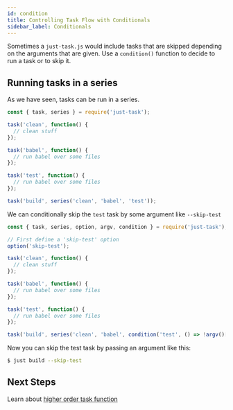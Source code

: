 ```yaml
---
id: condition
title: Controlling Task Flow with Conditionals
sidebar_label: Conditionals
---
```


Sometimes a `just-task.js` would include tasks that are skipped depending on the arguments that are given. Use a `condition()` function to decide to run a task or to skip it.

## Running tasks in a series

As we have seen, tasks can be run in a series.

```js
const { task, series } = require('just-task');

task('clean', function() {
  // clean stuff
});

task('babel', function() {
  // run babel over some files
});

task('test', function() {
  // run babel over some files
});

task('build', series('clean', 'babel', 'test'));
```

We can conditionally skip the `test` task by some argument like `--skip-test`

```js
const { task, series, option, argv, condition } = require('just-task');

// First define a 'skip-test' option
option('skip-test');

task('clean', function() {
  // clean stuff
});

task('babel', function() {
  // run babel over some files
});

task('test', function() {
  // run babel over some files
});

task('build', series('clean', 'babel', condition('test', () => !argv()['skip-test']));
```

Now you can skip the test task by passing an argument like this:

```sh
$ just build --skip-test
```

## Next Steps

Learn about [higher order task function](thunk.md)
